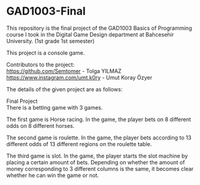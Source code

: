 # GAD1003-Final
This repository is the final project of the GAD1003 Basics of Programming course I took in the Digital Game Design department at Bahcesehir University. (1st grade 1st semester)

This project is a console game.

Contributors to the project:      
https://github.com/Semtomer - Tolga YILMAZ      
https://www.instagram.com/umt.k0ry - Umut Koray Özyer

The details of the given project are as follows:      

Final Project      
There is a betting game with 3 games.

The first game is Horse racing. In the game, the player bets on 8 different odds on 8 different horses.

The second game is roulette. In the game, the player bets according to 13 different odds of 13 different regions on the roulette table.

The third game is slot. In the game, the player starts the slot machine by placing a certain amount of bets. Depending on whether the amount of money corresponding to 3 different columns is the same, it becomes clear whether he can win the game or not.
